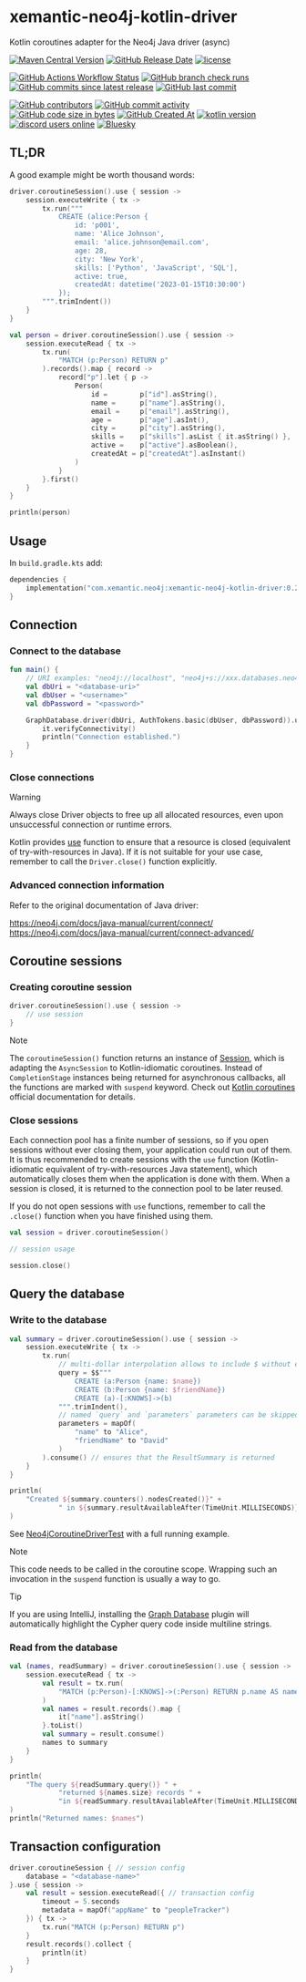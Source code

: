 # xemantic-neo4j-kotlin-driver

Kotlin coroutines adapter for the Neo4j Java driver (async)

[<img alt="Maven Central Version" src="https://img.shields.io/maven-central/v/com.xemantic.neo4j/xemantic-neo4j-kotlin-driver">](https://central.sonatype.com/artifact/com.xemantic.neo4j/xemantic-neo4j-kotlin-driver)
[<img alt="GitHub Release Date" src="https://img.shields.io/github/release-date/xemantic/xemantic-neo4j-kotlin-driver">](https://github.com/xemantic/xemantic-neo4j-kotlin-driver/releases)
[<img alt="license" src="https://img.shields.io/github/license/xemantic/xemantic-neo4j-kotlin-driver?color=blue">](https://github.com/xemantic/xemantic-neo4j-kotlin-driver/blob/main/LICENSE)

[<img alt="GitHub Actions Workflow Status" src="https://img.shields.io/github/actions/workflow/status/xemantic/xemantic-neo4j-kotlin-driver/build-main.yml">](https://github.com/xemantic/xemantic-neo4j-kotlin-driver/actions/workflows/build-main.yml)
[<img alt="GitHub branch check runs" src="https://img.shields.io/github/check-runs/xemantic/xemantic-neo4j-kotlin-driver/main">](https://github.com/xemantic/xemantic-neo4j-kotlin-driver/actions/workflows/build-main.yml)
[<img alt="GitHub commits since latest release" src="https://img.shields.io/github/commits-since/xemantic/xemantic-neo4j-kotlin-driver/latest">](https://github.com/xemantic/xemantic-neo4j-kotlin-driver/commits/main/)
[<img alt="GitHub last commit" src="https://img.shields.io/github/last-commit/xemantic/xemantic-neo4j-kotlin-driver">](https://github.com/xemantic/xemantic-neo4j-kotlin-driver/commits/main/)

[<img alt="GitHub contributors" src="https://img.shields.io/github/contributors/xemantic/xemantic-neo4j-kotlin-driver">](https://github.com/xemantic/xemantic-neo4j-kotlin-driver/graphs/contributors)
[<img alt="GitHub commit activity" src="https://img.shields.io/github/commit-activity/t/xemantic/xemantic-neo4j-kotlin-driver">](https://github.com/xemantic/xemantic-neo4j-kotlin-driver/commits/main/)
[<img alt="GitHub code size in bytes" src="https://img.shields.io/github/languages/code-size/xemantic/xemantic-neo4j-kotlin-driver">]()
[<img alt="GitHub Created At" src="https://img.shields.io/github/created-at/xemantic/xemantic-neo4j-kotlin-driver">](https://github.com/xemantic/xemantic-neo4j-kotlin-driver/commits)
[<img alt="kotlin version" src="https://img.shields.io/badge/dynamic/toml?url=https%3A%2F%2Fraw.githubusercontent.com%2Fxemantic%2Fxemantic-neo4j-kotlin-driver%2Fmain%2Fgradle%2Flibs.versions.toml&query=versions.kotlin&label=kotlin">](https://kotlinlang.org/docs/releases.html)
[<img alt="discord users online" src="https://img.shields.io/discord/811561179280965673">](https://discord.gg/vQktqqN2Vn)
[![Bluesky](https://img.shields.io/badge/Bluesky-0285FF?logo=bluesky&logoColor=fff)](https://bsky.app/profile/xemantic.com)

## TL;DR

A good example might be worth thousand words:

```kotlin
driver.coroutineSession().use { session ->
    session.executeWrite { tx ->
        tx.run("""
            CREATE (alice:Person {
                id: 'p001',
                name: 'Alice Johnson',
                email: 'alice.johnson@email.com',
                age: 28,
                city: 'New York',
                skills: ['Python', 'JavaScript', 'SQL'],
                active: true,
                createdAt: datetime('2023-01-15T10:30:00')
            });
        """.trimIndent())
    }
}

val person = driver.coroutineSession().use { session ->
    session.executeRead { tx ->
        tx.run(
            "MATCH (p:Person) RETURN p"
        ).records().map { record ->
            record["p"].let { p ->
                Person(
                    id =        p["id"].asString(),
                    name =      p["name"].asString(),
                    email =     p["email"].asString(),
                    age =       p["age"].asInt(),
                    city =      p["city"].asString(),
                    skills =    p["skills"].asList { it.asString() },
                    active =    p["active"].asBoolean(),
                    createdAt = p["createdAt"].asInstant()
                )
            }
        }.first()
    }
}

println(person)
```

## Usage

In `build.gradle.kts` add:

```kotlin
dependencies {
    implementation("com.xemantic.neo4j:xemantic-neo4j-kotlin-driver:0.2.0")
}
```

## Connection

### Connect to the database

```kotlin
fun main() {
    // URI examples: "neo4j://localhost", "neo4j+s://xxx.databases.neo4j.io"
    val dbUri = "<database-uri>"
    val dbUser = "<username>"
    val dbPassword = "<password>"

    GraphDatabase.driver(dbUri, AuthTokens.basic(dbUser, dbPassword)).use {
        it.verifyConnectivity()
        println("Connection established.")
    }
}
```

### Close connections

> [!WARNING]
> Always close Driver objects to free up all allocated resources, even upon unsuccessful connection or runtime errors.
 
Kotlin provides [use](https://kotlinlang.org/api/core/kotlin-stdlib/kotlin.io/use.html) function to ensure that a resource is closed (equivalent of try-with-resources in Java). If it is not suitable for your use case, remember to call the `Driver.close()` function explicitly.

### Advanced connection information

Refer to the original documentation of Java driver:

https://neo4j.com/docs/java-manual/current/connect/
https://neo4j.com/docs/java-manual/current/connect-advanced/

## Coroutine sessions

### Creating coroutine session

```kotlin
driver.coroutineSession().use { session ->
    // use session
}
```

> [!NOTE]
> The `coroutineSession()` function returns an instance of [Session](src/main/kotlin/Session.kt), which is adapting the `AsyncSession` to Kotlin-idiomatic coroutines. Instead of `CompletionStage` instances being returned for asynchronous callbacks, all the functions are marked with `suspend` keyword. Check out [Kotlin coroutines](https://kotlinlang.org/docs/coroutines-overview.html) official documentation for details.

### Close sessions

Each connection pool has a finite number of sessions, so if you open sessions without ever closing them, your application could run out of them. It is thus recommended to create sessions with the `use` function (Kotlin-idiomatic equivalent of try-with-resources Java statement), which automatically closes them when the application is done with them. When a session is closed, it is returned to the connection pool to be later reused.

If you do not open sessions with `use` functions, remember to call the `.close()` function when you have finished using them.

```kotlin
val session = driver.coroutineSession()

// session usage

session.close()
```

## Query the database

### Write to the database

```kotlin
val summary = driver.coroutineSession().use { session ->
    session.executeWrite { tx ->
        tx.run(
            // multi-dollar interpolation allows to include $ without escaping
            query = $$"""
                CREATE (a:Person {name: $name})
                CREATE (b:Person {name: $friendName})
                CREATE (a)-[:KNOWS]->(b)
            """.trimIndent(),
            // named `query` and `parameters` parameters can be skipped if you prefer
            parameters = mapOf(
                "name" to "Alice",
                "friendName" to "David"
            )
        ).consume() // ensures that the ResultSummary is returned
    }
}

println(
    "Created ${summary.counters().nodesCreated()}" +
            " in ${summary.resultAvailableAfter(TimeUnit.MILLISECONDS)} ms."
)
```

See [Neo4jCoroutineDriverTest](src/test/kotlin/Neo4jCoroutineDriverTest.kt) with a full running example.

> [!NOTE]
> This code needs to be called in the coroutine scope. Wrapping such an invocation in the `suspend` function is usually a way to go.

> [!TIP]
> If you are using IntelliJ, installing the [Graph Database](https://plugins.jetbrains.com/plugin/20417-graph-database) plugin will automatically highlight the Cypher query code inside multiline strings.

### Read from the database


```kotlin
val (names, readSummary) = driver.coroutineSession().use { session ->
    session.executeRead { tx ->
        val result = tx.run(
            "MATCH (p:Person)-[:KNOWS]->(:Person) RETURN p.name AS name"
        )
        val names = result.records().map {
            it["name"].asString()
        }.toList()
        val summary = result.consume()
        names to summary
    }
}

println(
    "The query ${readSummary.query()} " +
            "returned ${names.size} records " +
            "in ${readSummary.resultAvailableAfter(TimeUnit.MILLISECONDS)} ms."
)
println("Returned names: $names")
```

## Transaction configuration

```kotlin
driver.coroutineSession { // session config
    database = "<database-name>"
}.use { session ->
    val result = session.executeRead({ // transaction config
        timeout = 5.seconds
        metadata = mapOf("appName" to "peopleTracker")
    }) { tx ->
        tx.run("MATCH (p:Person) RETURN p")
    }
    result.records().collect {
        println(it)
    }
}
```
